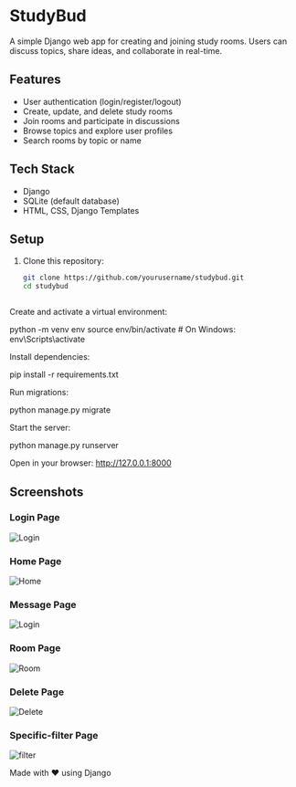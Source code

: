 # StudyBud

A simple Django web app for creating and joining study rooms. Users can discuss topics, share ideas, and collaborate in real-time.

## Features
- User authentication (login/register/logout)
- Create, update, and delete study rooms
- Join rooms and participate in discussions
- Browse topics and explore user profiles
- Search rooms by topic or name

## Tech Stack
- Django
- SQLite (default database)
- HTML, CSS, Django Templates

## Setup
1. Clone this repository:
   ```bash
   git clone https://github.com/yourusername/studybud.git
   cd studybud



Create and activate a virtual environment:

python -m venv env
source env/bin/activate  # On Windows: env\Scripts\activate


Install dependencies:

pip install -r requirements.txt


Run migrations:

python manage.py migrate


Start the server:

python manage.py runserver


Open in your browser:
http://127.0.0.1:8000

## Screenshots


### Login Page
![Login](ScreenShot/first.png)


### Home Page
![Home](ScreenShot/second.png)

### Message Page
![Login](ScreenShot/third.png)

### Room Page
![Room](ScreenShot/fourth.png)


### Delete Page
![Delete](ScreenShot/fifth.png)


### Specific-filter Page
![filter](ScreenShot/sixth.png)


Made with ❤️ using Django
